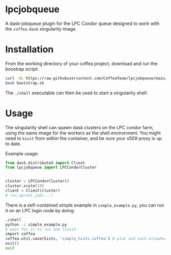 lpcjobqueue
===========
A dask-jobqueue plugin for the LPC Condor queue designed to work with the `coffea-dask` singularity image.


# Installation
From the working directory of your coffea project, download and run the boostrap script:
```bash
curl -OL https://raw.githubusercontent.com/CoffeaTeam/lpcjobqueue/main/bootstrap.sh
bash bootstrap.sh
```
The `./shell` executable can then be used to start a singularity shell.

# Usage
The singularity shell can spawn dask clusters on the LPC condor farm, using the same image for the workers
as the shell environment. You might need to `kinit` from within the container, and be sure your x509 proxy is up to date.

Example usage:
```python
from dask.distributed import Client
from lpcjobqueue import LPCCondorCluster


cluster = LPCCondorCluster()
cluster.scale(10)
client = Client(cluster)
# run_uproot_job(...)
```

There is a self-contained simple example in `simple_example.py`, you can run it on an LPC login node by doing:
```bash
./shell
python -i simple_example.py
# wait for it to run and finish
import coffea
coffea.util.save(hists, 'simple_hists.coffea') # plot and such elsewhere / at your leisure
exit()
exit
```
